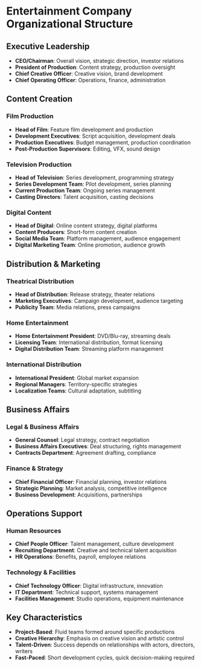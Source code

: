 # Entertainment Company Organizational Structure

## Executive Leadership
- **CEO/Chairman**: Overall vision, strategic direction, investor relations
- **President of Production**: Content strategy, production oversight
- **Chief Creative Officer**: Creative vision, brand development
- **Chief Operating Officer**: Operations, finance, administration

## Content Creation
### Film Production
- **Head of Film**: Feature film development and production
- **Development Executives**: Script acquisition, development deals
- **Production Executives**: Budget management, production coordination
- **Post-Production Supervisors**: Editing, VFX, sound design

### Television Production
- **Head of Television**: Series development, programming strategy
- **Series Development Team**: Pilot development, series planning
- **Current Production Team**: Ongoing series management
- **Casting Directors**: Talent acquisition, casting decisions

### Digital Content
- **Head of Digital**: Online content strategy, digital platforms
- **Content Producers**: Short-form content creation
- **Social Media Team**: Platform management, audience engagement
- **Digital Marketing Team**: Online promotion, audience growth

## Distribution & Marketing
### Theatrical Distribution
- **Head of Distribution**: Release strategy, theater relations
- **Marketing Executives**: Campaign development, audience targeting
- **Publicity Team**: Media relations, press campaigns

### Home Entertainment
- **Home Entertainment President**: DVD/Blu-ray, streaming deals
- **Licensing Team**: International distribution, format licensing
- **Digital Distribution Team**: Streaming platform management

### International Distribution
- **International President**: Global market expansion
- **Regional Managers**: Territory-specific strategies
- **Localization Teams**: Cultural adaptation, subtitling

## Business Affairs
### Legal & Business Affairs
- **General Counsel**: Legal strategy, contract negotiation
- **Business Affairs Executives**: Deal structuring, rights management
- **Contracts Department**: Agreement drafting, compliance

### Finance & Strategy
- **Chief Financial Officer**: Financial planning, investor relations
- **Strategic Planning**: Market analysis, competitive intelligence
- **Business Development**: Acquisitions, partnerships

## Operations Support
### Human Resources
- **Chief People Officer**: Talent management, culture development
- **Recruiting Department**: Creative and technical talent acquisition
- **HR Operations**: Benefits, payroll, employee relations

### Technology & Facilities
- **Chief Technology Officer**: Digital infrastructure, innovation
- **IT Department**: Technical support, systems management
- **Facilities Management**: Studio operations, equipment maintenance

## Key Characteristics
- **Project-Based**: Fluid teams formed around specific productions
- **Creative Hierarchy**: Emphasis on creative vision and artistic control
- **Talent-Driven**: Success depends on relationships with actors, directors, writers
- **Fast-Paced**: Short development cycles, quick decision-making required